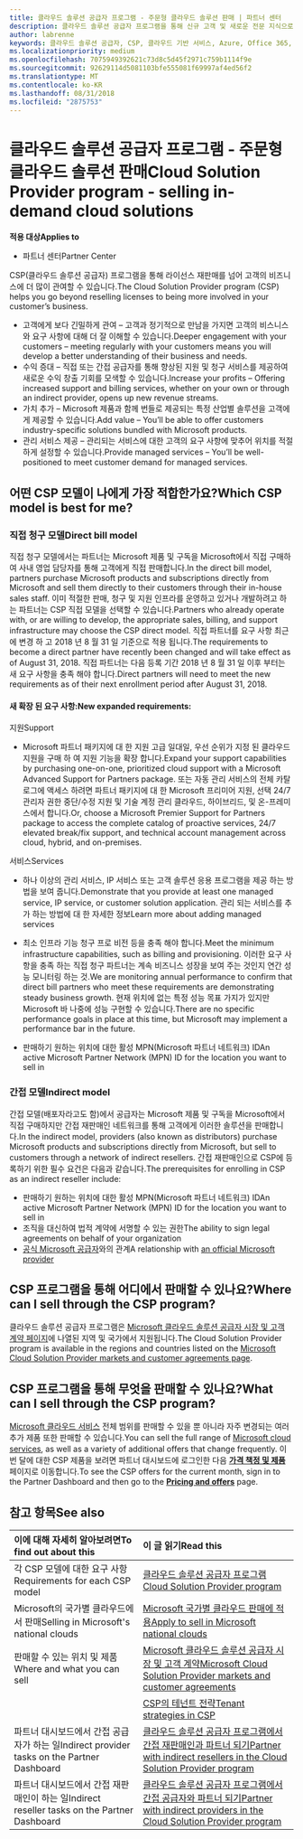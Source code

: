 ```yaml
---
title: 클라우드 솔루션 공급자 프로그램 - 주문형 클라우드 솔루션 판매 | 파트너 센터
description: 클라우드 솔루션 공급자 프로그램을 통해 신규 고객 및 새로운 전문 지식으로 비즈니스를 성장시킬 수 있습니다.
author: labrenne
keywords: 클라우드 솔루션 공급자, CSP, 클라우드 기반 서비스, Azure, Office 365, Dynamics, CSP 파트너, CSP에서 판매, 직접 파트너, 직접 CSP 파트너, 간접 CSP 재판매인, 직접 CSP, 간접 CSP, 직접 모델, 간접 모델, 간접 재판매인, 간접 공급자, 공급자, 배포자, 클라우드 솔루션 공급자 프로그램
ms.localizationpriority: medium
ms.openlocfilehash: 7075949392621c73d8c5d45f2971c759b1114f9e
ms.sourcegitcommit: 92629114d5081103bfe555081f69997af4ed56f2
ms.translationtype: MT
ms.contentlocale: ko-KR
ms.lasthandoff: 08/31/2018
ms.locfileid: "2875753"
---
```

# <a name="cloud-solution-provider-program---selling-in-demand-cloud-solutions"></a><span data-ttu-id="e7bb3-104">클라우드 솔루션 공급자 프로그램 - 주문형 클라우드 솔루션 판매</span><span class="sxs-lookup"><span data-stu-id="e7bb3-104">Cloud Solution Provider program - selling in-demand cloud solutions</span></span> 

**<span data-ttu-id="e7bb3-105">적용 대상</span><span class="sxs-lookup"><span data-stu-id="e7bb3-105">Applies to</span></span>**

-  <span data-ttu-id="e7bb3-106">파트너 센터</span><span class="sxs-lookup"><span data-stu-id="e7bb3-106">Partner Center</span></span>

<span data-ttu-id="e7bb3-107">CSP(클라우드 솔루션 공급자) 프로그램을 통해 라이선스 재판매를 넘어 고객의 비즈니스에 더 많이 관여할 수 있습니다.</span><span class="sxs-lookup"><span data-stu-id="e7bb3-107">The Cloud Solution Provider program (CSP) helps you go beyond reselling licenses to being more involved in your customer’s business.</span></span>
 
- <span data-ttu-id="e7bb3-108">고객에게 보다 긴밀하게 관여 – 고객과 정기적으로 만남을 가지면 고객의 비스니스와 요구 사항에 대해 더 잘 이해할 수 있습니다.</span><span class="sxs-lookup"><span data-stu-id="e7bb3-108">Deeper engagement with your customers – meeting regularly with your customers means you will develop a better understanding of their business and needs.</span></span>
- <span data-ttu-id="e7bb3-109">수익 증대 – 직접 또는 간접 공급자를 통해 향상된 지원 및 청구 서비스를 제공하여 새로운 수익 창출 기회를 모색할 수 있습니다.</span><span class="sxs-lookup"><span data-stu-id="e7bb3-109">Increase your profits – Offering increased support and billing services, whether on your own or through an indirect provider, opens up new revenue streams.</span></span>  
- <span data-ttu-id="e7bb3-110">가치 추가 – Microsoft 제품과 함께 번들로 제공되는 특정 산업별 솔루션을 고객에게 제공할 수 있습니다.</span><span class="sxs-lookup"><span data-stu-id="e7bb3-110">Add value – You’ll be able to offer customers industry-specific solutions bundled with Microsoft products.</span></span>
- <span data-ttu-id="e7bb3-111">관리 서비스 제공 – 관리되는 서비스에 대한 고객의 요구 사항에 맞추어 위치를 적절하게 설정할 수 있습니다.</span><span class="sxs-lookup"><span data-stu-id="e7bb3-111">Provide managed services – You’ll be well-positioned to meet customer demand for managed services.</span></span> 

## <a name="which-csp-model-is-best-for-me"></a><span data-ttu-id="e7bb3-112">어떤 CSP 모델이 나에게 가장 적합한가요?</span><span class="sxs-lookup"><span data-stu-id="e7bb3-112">Which CSP model is best for me?</span></span>

### <a name="direct-bill-model"></a><span data-ttu-id="e7bb3-113">직접 청구 모델</span><span class="sxs-lookup"><span data-stu-id="e7bb3-113">Direct bill model</span></span>

 <span data-ttu-id="e7bb3-114">직접 청구 모델에서는 파트너는 Microsoft 제품 및 구독을 Microsoft에서 직접 구매하여 사내 영업 담당자를 통해 고객에게 직접 판매합니다.</span><span class="sxs-lookup"><span data-stu-id="e7bb3-114">In the direct bill model, partners purchase Microsoft products and subscriptions directly from Microsoft and sell them directly to their customers through their in-house sales staff.</span></span> <span data-ttu-id="e7bb3-115">이미 적절한 판매, 청구 및 지원 인프라를 운영하고 있거나 개발하려고 하는 파트너는 CSP 직접 모델을 선택할 수 있습니다.</span><span class="sxs-lookup"><span data-stu-id="e7bb3-115">Partners who already operate with, or are willing to develop, the appropriate sales, billing, and support infrastructure may choose the CSP direct model.</span></span> <span data-ttu-id="e7bb3-116">직접 파트너를 요구 사항 최근에 변경 하 고 2018 년 8 월 31 일 기준으로 적용 됩니다.</span><span class="sxs-lookup"><span data-stu-id="e7bb3-116">The requirements to become a direct partner have recently been changed and will take effect as of August 31, 2018.</span></span> <span data-ttu-id="e7bb3-117">직접 파트너는 다음 등록 기간 2018 년 8 월 31 일 이후 부터는 새 요구 사항을 충족 해야 합니다.</span><span class="sxs-lookup"><span data-stu-id="e7bb3-117">Direct partners will need to meet the new requirements as of their next enrollment period after August 31, 2018.</span></span>


#### <a name="new-expanded-requirements"></a><span data-ttu-id="e7bb3-118">새 확장 된 요구 사항:</span><span class="sxs-lookup"><span data-stu-id="e7bb3-118">New expanded requirements:</span></span>

<span data-ttu-id="e7bb3-119">지원</span><span class="sxs-lookup"><span data-stu-id="e7bb3-119">Support</span></span>
- <span data-ttu-id="e7bb3-120">Microsoft 파트너 패키지에 대 한 지원 고급 일대일, 우선 순위가 지정 된 클라우드 지원을 구매 하 여 지원 기능을 확장 합니다.</span><span class="sxs-lookup"><span data-stu-id="e7bb3-120">Expand your support capabilities by purchasing one-on-one, prioritized cloud support with a Microsoft Advanced Support for Partners package.</span></span> <span data-ttu-id="e7bb3-121">또는 자동 관리 서비스의 전체 카탈로그에 액세스 하려면 파트너 패키지에 대 한 Microsoft 프리미어 지원, 선택 24/7 관리자 권한 중단/수정 지원 및 기술 계정 관리 클라우드, 하이브리드, 및 온-프레미스에서 합니다.</span><span class="sxs-lookup"><span data-stu-id="e7bb3-121">Or, choose a Microsoft Premier Support for Partners package to access the complete catalog of proactive services, 24/7 elevated break/fix support, and technical account management across cloud, hybrid, and on-premises.</span></span> 

<span data-ttu-id="e7bb3-122">서비스</span><span class="sxs-lookup"><span data-stu-id="e7bb3-122">Services</span></span>

- <span data-ttu-id="e7bb3-123">하나 이상의 관리 서비스, IP 서비스 또는 고객 솔루션 응용 프로그램을 제공 하는 방법을 보여 줍니다.</span><span class="sxs-lookup"><span data-stu-id="e7bb3-123">Demonstrate that you provide at least one managed service, IP service, or customer solution application.</span></span> <span data-ttu-id="e7bb3-124">관리 되는 서비스를 추가 하는 방법에 대 한 자세한 정보</span><span class="sxs-lookup"><span data-stu-id="e7bb3-124">Learn more about adding managed services</span></span>

- <span data-ttu-id="e7bb3-125">최소 인프라 기능 청구 프로 비전 등을 충족 해야 합니다.</span><span class="sxs-lookup"><span data-stu-id="e7bb3-125">Meet the minimum infrastructure capabilities, such as billing and provisioning.</span></span>
<span data-ttu-id="e7bb3-126">이러한 요구 사항을 충족 하는 직접 청구 파트너는 계속 비즈니스 성장을 보여 주는 것인지 연간 성능 모니터링 하는 것.</span><span class="sxs-lookup"><span data-stu-id="e7bb3-126">We are monitoring annual performance to confirm that direct bill partners who meet these requirements are demonstrating steady business growth.</span></span> <span data-ttu-id="e7bb3-127">현재 위치에 없는 특정 성능 목표 가지가 있지만 Microsoft 바 나중에 성능 구현할 수 있습니다.</span><span class="sxs-lookup"><span data-stu-id="e7bb3-127">There are no specific performance goals in place at this time, but Microsoft may implement a performance bar in the future.</span></span> 

- <span data-ttu-id="e7bb3-128">판매하기 원하는 위치에 대한 활성 MPN(Microsoft 파트너 네트워크) ID</span><span class="sxs-lookup"><span data-stu-id="e7bb3-128">An active Microsoft Partner Network (MPN) ID for the location you want to sell in</span></span>


### <a name="indirect-model"></a><span data-ttu-id="e7bb3-129">간접 모델</span><span class="sxs-lookup"><span data-stu-id="e7bb3-129">Indirect model</span></span>

<span data-ttu-id="e7bb3-130">간접 모델(배포자라고도 함)에서 공급자는 Microsoft 제품 및 구독을 Microsoft에서 직접 구매하지만 간접 재판매인 네트워크를 통해 고객에게 이러한 솔루션을 판매합니다.</span><span class="sxs-lookup"><span data-stu-id="e7bb3-130">In the indirect model, providers (also known as distributors) purchase Microsoft products and subscriptions directly from Microsoft, but sell to customers through a network of indirect resellers.</span></span> <span data-ttu-id="e7bb3-131">간접 재판매인으로 CSP에 등록하기 위한 필수 요건은 다음과 같습니다.</span><span class="sxs-lookup"><span data-stu-id="e7bb3-131">The prerequisites for enrolling in CSP as an indirect reseller include:</span></span>

- <span data-ttu-id="e7bb3-132">판매하기 원하는 위치에 대한 활성 MPN(Microsoft 파트너 네트워크) ID</span><span class="sxs-lookup"><span data-stu-id="e7bb3-132">An active Microsoft Partner Network (MPN) ID for the location you want to sell in</span></span>
- <span data-ttu-id="e7bb3-133">조직을 대신하여 법적 계약에 서명할 수 있는 권한</span><span class="sxs-lookup"><span data-stu-id="e7bb3-133">The ability to sign legal agreements on behalf of your organization</span></span>
- <span data-ttu-id="e7bb3-134">[공식 Microsoft 공급자](https://partnercenter.microsoft.com/partner/find-a-provider)와의 관계</span><span class="sxs-lookup"><span data-stu-id="e7bb3-134">A relationship with [an official Microsoft provider](https://partnercenter.microsoft.com/partner/find-a-provider)</span></span>


## <a name="where-can-i-sell-through-the-csp-program"></a><span data-ttu-id="e7bb3-135">CSP 프로그램을 통해 어디에서 판매할 수 있나요?</span><span class="sxs-lookup"><span data-stu-id="e7bb3-135">Where can I sell through the CSP program?</span></span>

<span data-ttu-id="e7bb3-136">클라우드 솔루션 공급자 프로그램은 [Microsoft 클라우드 솔루션 공급자 시장 및 고객 계약 페이지](agreements.md)에 나열된 지역 및 국가에서 지원됩니다.</span><span class="sxs-lookup"><span data-stu-id="e7bb3-136">The Cloud Solution Provider program is available in the regions and countries listed on the [Microsoft Cloud Solution Provider markets and customer agreements page](agreements.md).</span></span>  

## <a name="what-can-i-sell-through-the-csp-program"></a><span data-ttu-id="e7bb3-137">CSP 프로그램을 통해 무엇을 판매할 수 있나요?</span><span class="sxs-lookup"><span data-stu-id="e7bb3-137">What can I sell through the CSP program?</span></span>

<span data-ttu-id="e7bb3-138">[Microsoft 클라우드 서비스](https://partner.microsoft.com/cloud-solution-provider/products-and-services) 전체 범위를 판매할 수 있을 뿐 아니라 자주 변경되는 여러 추가 제품 또한 판매할 수 있습니다.</span><span class="sxs-lookup"><span data-stu-id="e7bb3-138">You can sell the full range of [Microsoft cloud services](https://partner.microsoft.com/cloud-solution-provider/products-and-services), as well as a variety of additional offers that change frequently.</span></span> <span data-ttu-id="e7bb3-139">이번 달에 대한 CSP 제품을 보려면 파트너 대시보드에 로그인한 다음 [**가격 책정 및 제품**](https://partnercenter.microsoft.com/pcv/sales) 페이지로 이동합니다.</span><span class="sxs-lookup"><span data-stu-id="e7bb3-139">To see the CSP offers for the current month, sign in to the Partner Dashboard and then go to the [**Pricing and offers**](https://partnercenter.microsoft.com/pcv/sales) page.</span></span>

## <a name="see-also"></a><span data-ttu-id="e7bb3-140">참고 항목</span><span class="sxs-lookup"><span data-stu-id="e7bb3-140">See also</span></span> 


|**<span data-ttu-id="e7bb3-141">이에 대해 자세히 알아보려면</span><span class="sxs-lookup"><span data-stu-id="e7bb3-141">To find out about this</span></span>**   |**<span data-ttu-id="e7bb3-142">이 글 읽기</span><span class="sxs-lookup"><span data-stu-id="e7bb3-142">Read this</span></span>**   |
|:---------------------------|:--------------------|
|<span data-ttu-id="e7bb3-143">각 CSP 모델에 대한 요구 사항</span><span class="sxs-lookup"><span data-stu-id="e7bb3-143">Requirements for each CSP model</span></span>   | [<span data-ttu-id="e7bb3-144">클라우드 솔루션 공급자 프로그램</span><span class="sxs-lookup"><span data-stu-id="e7bb3-144">Cloud Solution Provider program</span></span>](https://partnercenter.microsoft.com/partner/cloud-solution-provider)|
|<span data-ttu-id="e7bb3-145">Microsoft의 국가별 클라우드에서 판매</span><span class="sxs-lookup"><span data-stu-id="e7bb3-145">Selling in Microsoft's national clouds</span></span>   | [<span data-ttu-id="e7bb3-146">Microsoft 국가별 클라우드 판매에 적용</span><span class="sxs-lookup"><span data-stu-id="e7bb3-146">Apply to sell in Microsoft national clouds</span></span>](csp-national-clouds-overview.md)|
|<span data-ttu-id="e7bb3-147">판매할 수 있는 위치 및 제품</span><span class="sxs-lookup"><span data-stu-id="e7bb3-147">Where and what you can sell</span></span>   |[<span data-ttu-id="e7bb3-148">Microsoft 클라우드 솔루션 공급자 시장 및 고객 계약</span><span class="sxs-lookup"><span data-stu-id="e7bb3-148">Microsoft Cloud Solution Provider markets and customer agreements</span></span>](agreements.md)|
|  | [<span data-ttu-id="e7bb3-149">CSP의 테넌트 전략</span><span class="sxs-lookup"><span data-stu-id="e7bb3-149">Tenant strategies in CSP</span></span>](regional-authorization-overview.md)
|<span data-ttu-id="e7bb3-150">파트너 대시보드에서 간접 공급자가 하는 일</span><span class="sxs-lookup"><span data-stu-id="e7bb3-150">Indirect provider tasks on the Partner Dashboard</span></span>  |[<span data-ttu-id="e7bb3-151">클라우드 솔루션 공급자 프로그램에서 간접 재판매인과 파트너 되기</span><span class="sxs-lookup"><span data-stu-id="e7bb3-151">Partner with indirect resellers in the Cloud Solution Provider program</span></span>](indirect-provider-tasks-in-partner-center.md)|
|<span data-ttu-id="e7bb3-152">파트너 대시보드에서 간접 재판매인이 하는 일</span><span class="sxs-lookup"><span data-stu-id="e7bb3-152">Indirect reseller tasks on the Partner Dashboard</span></span>   |[<span data-ttu-id="e7bb3-153">클라우드 솔루션 공급자 프로그램에서 간접 공급자와 파트너 되기</span><span class="sxs-lookup"><span data-stu-id="e7bb3-153">Partner with indirect providers in the Cloud Solution Provider program</span></span>](indirect-reseller-tasks-in-partner-center.md)|
